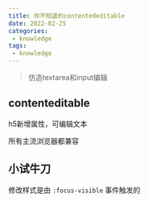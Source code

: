```yaml
---
title: 你不知道的contentededitable
date: 2022-02-25
categories:
 - knowledge
tags:
 - knowledge
---
```


> 仿造textarea和input编辑

## contenteditable

h5新增属性，可编辑文本

所有主流浏览器都兼容

## 小试牛刀

<collect-contenteditable />

修改样式是由 `:focus-visible` 事件触发的